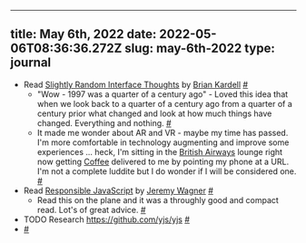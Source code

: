 
---
title: May 6th, 2022 
date: 2022-05-06T08:36:36.272Z
slug: may-6th-2022
type: journal
---
* Read [Slightly Random Interface Thoughts](https://bkardell.com/blog/OnInterfaces.html) by [Brian Kardell](../entry/brian-kardell) [#](#62bee4d8-e8ac-4dd1-a667-1fb0a20599af)<a name="62bee4d8-e8ac-4dd1-a667-1fb0a20599af"></a>
  * "Wow - 1997 was a quarter of a century ago" - Loved this idea that when we look back to a quarter of a century ago from a quarter of a century prior what changed and look at how much things have changed. Everything and nothing. [#](#62bee4d8-801a-4298-aab4-04f42a78f66a)<a name="62bee4d8-801a-4298-aab4-04f42a78f66a"></a>
  * It made me wonder about AR and VR - maybe my time has passed. I'm more comfortable in technology augmenting and improve some experiences ... heck, I'm sitting in the [British Airways](../entry/british-airways) lounge right now getting [Coffee](../entry/coffee) delivered to me by pointing my phone at a URL. I'm not a complete luddite but I do wonder if I will be considered one. [#](#62bee4d8-55dd-4233-a83b-176423762ef5)<a name="62bee4d8-55dd-4233-a83b-176423762ef5"></a>
* Read [Responsible JavaScript](../entry/responsible-javascript) by [Jeremy Wagner](../entry/jeremy-wagner) [#](#62bee4d8-1c3f-4d31-8cb2-d0b99a546d7b)<a name="62bee4d8-1c3f-4d31-8cb2-d0b99a546d7b"></a>
  * Read this on the plane and it was a throughly good and compact read. Lot's of great advice. [#](#62bee4d8-4d9f-4867-856c-66b653e30a71)<a name="62bee4d8-4d9f-4867-856c-66b653e30a71"></a>
* TODO Research https://github.com/yjs/yjs [#](#62bee4d8-004c-4d1c-b5de-caeb51b21c2b)<a name="62bee4d8-004c-4d1c-b5de-caeb51b21c2b"></a>
*  [#](#62bee4d8-1cb2-4ce4-9f2b-2b0bd2064691)<a name="62bee4d8-1cb2-4ce4-9f2b-2b0bd2064691"></a>


